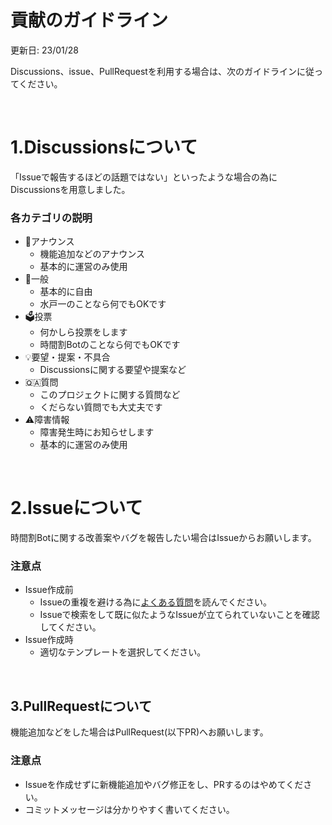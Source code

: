# 貢献のガイドライン

更新日: 23/01/28

Discussions、issue、PullRequestを利用する場合は、次のガイドラインに従ってください。

<br>

# 1.Discussionsについて

「Issueで報告するほどの話題ではない」といったような場合の為にDiscussionsを用意しました。

### 各カテゴリの説明
- 📣アナウンス
	- 機能追加などのアナウンス
	- 基本的に運営のみ使用
- 💬一般
	- 基本的に自由
	- 水戸一のことなら何でもOKです
- 🗳️投票
	- 何かしら投票をします
	- 時間割Botのことなら何でもOKです
- 💡要望・提案・不具合
	- Discussionsに関する要望や提案など
- 🇶🇦質問
	-  このプロジェクトに関する質問など
	- くだらない質問でも大丈夫です
- ⚠️障害情報
	- 障害発生時にお知らせします
	- 基本的に運営のみ使用

<br>

# 2.Issueについて

時間割Botに関する改善案やバグを報告したい場合はIssueからお願いします。

### 注意点
- Issue作成前
	- Issueの重複を避ける為に[よくある質問](https://github.com/m1daily/Schedule_Bot/)を読んでください。
	- Issueで検索をして既に似たようなIssueが立てられていないことを確認してください。
- Issue作成時
	- 適切なテンプレートを選択してください。

<br>

## 3.PullRequestについて

機能追加などをした場合はPullRequest(以下PR)へお願いします。

### 注意点
- Issueを作成せずに新機能追加やバグ修正をし、PRするのはやめてください。
- コミットメッセージは分かりやすく書いてください。

